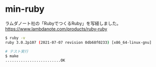 # min-ruby
ラムダノート社の「RubyでつくるRuby」を写経しました。
https://www.lambdanote.com/products/ruby-ruby

```sh
$ ruby -v
ruby 3.0.2p107 (2021-07-07 revision 0db68f0233) [x86_64-linux-gnu]

# テスト実行
$ make
.........................OK
```
